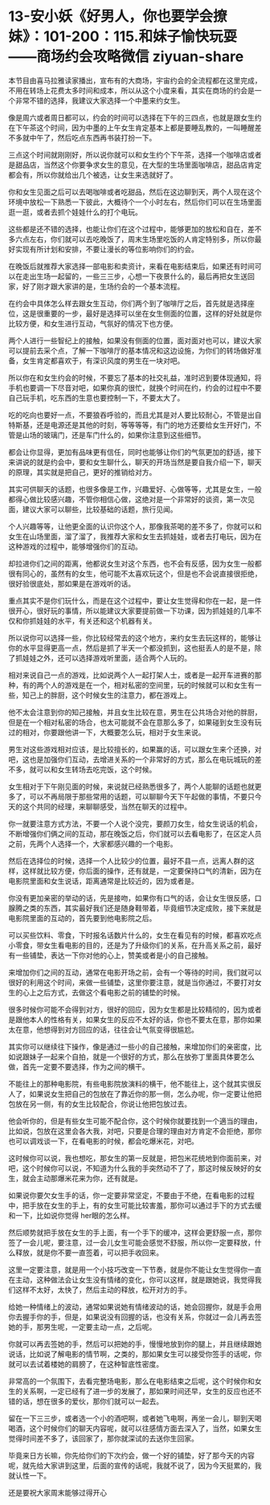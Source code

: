# 13-安小妖《好男人，你也要学会撩妹》：101-200：115.和妹子愉快玩耍——商场约会攻略微信 ziyuan-share

本节目由喜马拉雅读家播出，宣布有的大商场，宇宙约会的全流程都在这里完成，不用在转场上花费太多时间和成本，所以从这个小度来看，其实在商场的约会是一个非常不错的选择，我建议大家选择一个中墨来约女生。

像是周六或者周日都可以，约会的时间可以选择在下午的三四点，也就是跟女生约在下午茶这个时间，因为中墨的上午女生肯定基本上都是要睡乱教的，一叫睡醒差不多就中午了，然后吃点东西再书装打扮一下。

三点这个时间就刚刚好，所以说你就可以和女生约个下午茶，选择一个咖啡店或者是甜品店，当然这个你要争求女生的意见，在大型的生场里面咖啡店，甜品店肯定都会有，所以你就给出几个被选，让女生来选就好了。

你和女生见面之后可以去喝咖啡或者吃甜品，然后在这边聊到天，两个人现在这个环境中放松一下熟悉一下彼此，大概待个一个小时左右，然后你们可以在生场里面逛一逛，或者去抓个娃娃什么的打个电玩。

这些都是还不错的选择，也能让你们在这个过程中，能够更加的放松和自在，差不多六点左右，你们就可以去吃晚饭了，周末生场里吃饭的人肯定特别多，所以你最好实现有所计划和安排，不要让漫长的等位影响你们的约会。

在晚饭后就推荐大家选择一部电影和卖资计，来看在电影结束后，如果还有时间可以在走出生场一起留的，一些三三步，心想一下夜景什么的，最后再把女生送回家，好了刚才跟大家讲的是，生场约会的一个基本流程。

在约会中具体怎么样去跟女生互动，你们两个到了咖啡厅之后，首先就是选择座位，这是很重要的一步，最好是选择可以坐在女生侧面的位置，这样的好处就是你比较方便，和女生进行互动，气氛好的情况下也方便。

两个人进行一些智纪上的接触，如果没有侧面的位置，面对面对也可以，建议大家可以提前去采个点，了解一下咖啡厅的基本情况和这边设施，为你们的转场做好准备，女生肯定都喜欢于，有深识风度的男生在一块对吧。

所以你在和女生约会的时候，不要忘了基本的社交礼益，准时迟到要体现通知，将手机也要调一下尽音对吧，如果你真的很忙，就换个时间在约，约会的过程中不要自己玩手机，吃东西的生意也要控制一下，不要太大了。

吃的吃向也要好一点，不要狼吞呼验的，而且尤其是对人要比较耐心，不管是出自特斯基，还是电源还是其他的时刻，等等等等，有门的地方还要给女生开好门，不管是山场的玻璃门，还是车门什么的，如果你注意到这些细节。

都会让你显得，更加有品味更有信任，同时也能够让你们的气氛更加的舒适，接下来讲说的就是约会中，要和女生聊什么，聊天的开场当然是要自我介绍一下，聊天的原理，其实就是把自己，更好的推销给对方。

其实可供聊天的话题，也很多像是工作，兴趣爱好、心做等等，尤其是女生，一般都得心做比较感兴趣，不管你相信心做，这绝对是一个非常好的谈资，第一次见面，建议大家可以聊些，比较基础的话题，旅行见闻。

个人兴趣等等，让他更全面的认识你这个人，那像我茶喝的差不多了，你就可以和女生在山场里面，溜了溜了，我推荐大家和女生去抓娃娃，或者去打电玩，因为在这种游戏的过程中，能够增强你们的互动。

却拉进你们之间的距离，他都说女生对这个东西，也不会有反感，因为女生一般都很有同心的，虽然有的女生，他可能不太喜欢玩这个，但是也不会说直接很拒绝，很好验很底处，那如果是在游戏听的话。

重点其实不是你们玩什么，而是在这个过程中，要让女生觉得和你在一起，是一件很开心，很好玩的事情，所以能建议大家要提前做一下功课，因为抓娃娃的几率不仅和你抓娃娃的水平，有关还和这个机器有关。

所以说你可以选择一些，你比较经常去的这个地方，来约女生去玩这样的，能够让你的水平显得更高一点，然后是抓了半天一个都没抓到，这也挺丢人的是不是，除了抓娃娃之外，还可以选择游戏听里面，适合两个人玩的。

相对来说自己一点的游戏，比如说两个人一起打架人士，或者是一起开车进赛的那种，有的两个人的游戏是在一个，相对私密的空间里，玩的时候就可以和女生有一些，知己上的胖厨，这个时候女生的注意力，都在游戏上。

他不太会注意到你的知己接触，并且女生比较在意，男生在公共场合对他的胖厨，但是在一个相对私密的场合，也太可能就不会在意那么多了，如果碰到女生没有玩过的相对，你要跟他讲一下，大概要怎么玩，相对于女生来说。

男生对这些游戏相对应该，是比较擅长的，如果赢的话，可以跟女生来个还换，对吧，这也是加强你们互动，去增进关系的一个非常好的方式，那么在电玩城玩的差不多，就可以和女生转场去吃完饭，这个时候。

女生相对于下午刚见面的时候，来说就已经熟悉很多了，两个人能聊的话题也就更多了，可以不再局限于那些常用的话题，可以聊聊今天下午起做的事情，不要只今天的这个共同的经理，来聊聊感受，当然在聊天的过程中。

你一就要注意方式方法，不要一个人说个没完，要颜刀女生，给女生说话的机会，不断增强你们俩之间的互动，那在晚饭之后，你们就可以去看电影了，在区定人员之前，先两个人选择一个，大家都感兴趣的一个电影。

然后在选择位的时候，选择一个人比较少的位置，最好不县一点，远离人群的这样，这样就比较方便，你后面的操作，还有就是，一定要保持口气的清新，因为在电影院里面和女生说话，距离通常是比较近的，因为或者是。

你没有更加亲密的举动的话，先是接吻，如果你有口气的话，会让女生很反感，口腺腾之类的东西，其实最好我们还是随身鞋带着，毕竟细节决定成败，接下来就是电影院里面的互动的，首先要到他电影院之后。

可以买些饮料、零食，下时报名话数片什么的，女生在看见有的时候，都喜欢吃点小零食，带女生看电影的目的，还是为了升级你们的关系，在升高关系之前，最好有一些铺垫，表达一下你对他的心上，赞美或者是小的自己接触。

来增加你们之间的互动，通常在电影开场之前，会有一个等待的时间，我们就可以很好的利用这个时间，来做一些铺垫，这里你要注意，就是当你通过，不要打对女生的心上之后方式，去做这个看电影之前的铺垫的时候。

很多时候你可能不会得到对方，很好的回应，因为女生都是比较精彻的，因为或者是跟他本人的性格有关，如果女生的反应不太好的话，你也不要太在意，那你如果太在意，他想得到对方回应的话，往往会让气氛变得很尴尬。

其实你可以继续往下操作，像是通过一些小的自己接触，来增加你们的亲密度，比如说跟妹子一起来个自拍，就是一个很好的方式，那么在放弥丁里面具体要怎么做，首先一定要不要选择，作为之间的横干。

不能往上的那种电影院，有些电影院放演料的横干，他不能往上，这个就其实很反人了，如果说女生把自己的包放在了靠近你的那一侧，怎么办呢，你一定要让他把包放在另一侧，有的女生比较配合，你说让他把包放过去。

他会听你的，但是有些女生可能不配合你，这个时候你就要找到一个適当的理由，比如说，包放在这里会各大我，对吧，只要是合理的理由对方肯定不会拒绝，那你也可以调戏谈一下，在看电影的时候，都会吃爆米花，对吧。

这时候你可以说，我也想吃，那女生的第一反就是，把包米花统地到你面前来，对吧，这个时候你可以说，不知道为什么我的手突然动不了了，那这时候反映好的女生，就会主动那爆米花来为你，还有就是。

如果说你要欠女生手的话，你一定要非常坚定，不要由于不绝，在看电影的过程中，把手放在女生的手上，有的女生可能比较害羞，那你可以通过手下的方式去缓和一下，比如说你觉得 her眼的怎么样。

然后顺势就把手放在女生的手上面，有一个手下的缓冲，这样会更舒服一点，那你签了一会儿呢，要注意，过一会儿女生可能会感觉不舒服，所以你一定要释放，什么释放，就是你不要一直签着，可以把手收回来。

这里一定要注意，就是用一个小技巧改变一下节奏，就是你不能让女生觉得你一直在主动，这种做法会让女生没有情绪的变化，你可以这样，就是跟她说，我觉得我们这样不太好，太快了，然后主动的释放，松开对方的手。

给她一种情绪上的波动，通常如果说她有情绪波动的话，她会回握你，就是手会用你去握手你的手，但是，如果说没有回握的话，也没有关系，你就过一会儿再去签她的手，那男生呢，一定要主动一点，之后呢。

你就可以再去签她的手，然后可以把她的手，慢慢地放到你的腿上，并且继续跟她说话，比如说了解电影的情节啊，之类的，那如果女生可以接受你签手的话呢，你就可以去试着楼她的肩膀了，在这种智底性密度。

非常高的一个氛围下，去看完整场电影，那么在电影结束之后呢，这个时候你和女生的关系啊，一定已经有了进一步的发展了，那如果时间还早，女生的反应也还不错的话，想在很多的爱伙，那你们就可以一起去。

留在一下三三步，或者选一个小的酒吧啊，或者她飞电啊，再坐一会儿，聊到天喝喝酒，这个时候你们的聊天内容呢，就可以往感情方面去深入了，当然，如果女生觉得时间差不多了，该回家了，那你就深试的去送你生回家。

毕竟来日方长嘛，你先给你们的下次约会，做一个好的铺垫，好了那今天的内容呢，就先给大家讲到这里，后面的宣传的话呢，我就不说了，因为今天挺累的，我就认性一下。

还是要祝大家周末能够过得开心